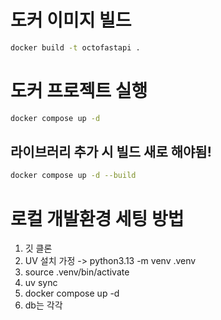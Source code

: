 # 도커 이미지 빌드 

```bash 
docker build -t octofastapi . 
```

# 도커 프로젝트 실행 

```bash 
docker compose up -d  
```

## 라이브러리 추가 시 빌드 새로 해야됨!
```bash 
docker compose up -d --build  
```

# 로컬 개발환경 세팅 방법 
1. 깃 클론
2. UV 설치 가정 -> python3.13 -m venv .venv 
3. source .venv/bin/activate 
4. uv sync 
5. docker compose up -d 
6. db는 각각 